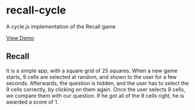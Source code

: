 # recall-cycle
A cycle.js implementation of the Recall game


[View Demo](https://artfuldev.github.io/recall-cycle)

## Recall
It is a simple app, with a square grid of 25 squares. When a new game starts, 9 cells are selected at random, and shown to the user for a few seconds. Afterwards, the question is hidden, and the user has to select the 9 cells correctly, by clicking on them again. Once the user selects 9 cells, we compare them with our question. If he got all of the 9 cells right, he is awarded a score of 1.

